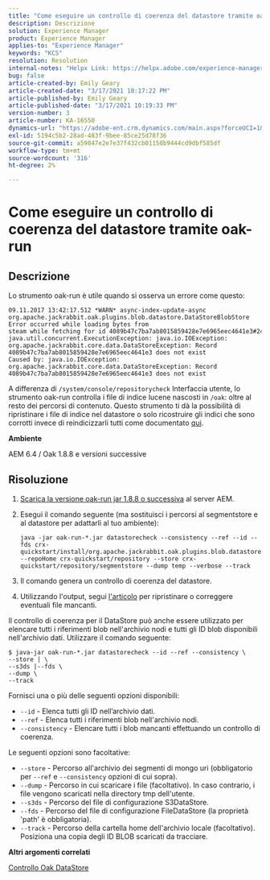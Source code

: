 ```yaml
---
title: "Come eseguire un controllo di coerenza del datastore tramite oak-run"
description: Descrizione
solution: Experience Manager
product: Experience Manager
applies-to: "Experience Manager"
keywords: "KCS"
resolution: Resolution
internal-notes: "Helpx Link: https://helpx.adobe.com/experience-manager/kb/How-to-run-a-datastore-consistency-check-via-oak-run-AEM.html"
bug: false
article-created-by: Emily Geary
article-created-date: "3/17/2021 10:17:22 PM"
article-published-by: Emily Geary
article-published-date: "3/17/2021 10:19:33 PM"
version-number: 3
article-number: KA-16550
dynamics-url: "https://adobe-ent.crm.dynamics.com/main.aspx?forceUCI=1&pagetype=entityrecord&etn=knowledgearticle&id=60cb4e8b-6e87-eb11-a812-000d3a593216"
exl-id: 5194c5b2-28ad-483f-9bee-85ce25d78f36
source-git-commit: a59847e2e7e37f432cb01150b9444cd9dbf585df
workflow-type: tm+mt
source-wordcount: '316'
ht-degree: 2%

---
```


# Come eseguire un controllo di coerenza del datastore tramite oak-run

## Descrizione

Lo strumento oak-run è utile quando si osserva un errore come questo:

```
09.11.2017 13:42:17.512 *WARN* async-index-update-async org.apache.jackrabbit.oak.plugins.blob.datastore.DataStoreBlobStore Error occurred while loading bytes from steam while fetching for id 4089b47c7ba7ab8015859428e7e6965eec4641e3#241
java.util.concurrent.ExecutionException: java.io.IOException: org.apache.jackrabbit.core.data.DataStoreException: Record 4089b47c7ba7ab8015859428e7e6965eec4641e3 does not exist
Caused by: java.io.IOException: org.apache.jackrabbit.core.data.DataStoreException: Record 4089b47c7ba7ab8015859428e7e6965eec4641e3 does not exist
```

A differenza di `/system/console/repositorycheck` Interfaccia utente, lo strumento oak-run controlla i file di indice lucene nascosti in `/oak`: oltre al resto dei percorsi di contenuto. Questo strumento ti dà la possibilità di ripristinare i file di indice nel datastore o solo ricostruire gli indici che sono corrotti invece di reindicizzarli tutti come documentato [qui](https://helpx.adobe.com/experience-manager/kb/oak-blobstore-inconsistency-blobId.html).

<b>Ambiente</b>

AEM 6.4 / Oak 1.8.8 e versioni successive

## Risoluzione

1. [Scarica la versione oak-run jar 1.8.8 o successiva](https://repo1.maven.org/maven2/org/apache/jackrabbit/oak-run/1.6.6/oak-run-1.6.6.jar) al server AEM.
1. Esegui il comando seguente (ma sostituisci i percorsi al segmentstore e al datastore per adattarli al tuo ambiente):

   ```
   java -jar oak-run-*.jar datastorecheck --consistency --ref --id --fds crx-quickstart/install/org.apache.jackrabbit.oak.plugins.blob.datastore.FileDataStore.config --repoHome crx-quickstart/repository --store crx-quickstart/repository/segmentstore --dump temp --verbose --track
   ```

1. Il comando genera un controllo di coerenza del datastore.

1. Utilizzando l&#39;output, segui [l&#39;articolo](https://helpx.adobe.com/experience-manager/kb/oak-blobstore-inconsistency-blobId.html) per ripristinare o correggere eventuali file mancanti.

Il controllo di coerenza per il DataStore può anche essere utilizzato per elencare tutti i riferimenti blob nell&#39;archivio nodi e tutti gli ID blob disponibili nell&#39;archivio dati. Utilizzare il comando seguente:

```
$ java-jar oak-run-*.jar datastorecheck --id --ref --consistency \
--store | \
--s3ds |--fds \
--dump \
--track
```

Fornisci una o più delle seguenti opzioni disponibili:

- `--id` - Elenca tutti gli ID nell’archivio dati.
- `--ref` - Elenca tutti i riferimenti blob nell&#39;archivio nodi.
- `--consistency` - Elencare tutti i blob mancanti effettuando un controllo di coerenza.

Le seguenti opzioni sono facoltative:

- `--store` - Percorso all&#39;archivio dei segmenti di mongo uri (obbligatorio per `--ref` e `--consistency` opzioni di cui sopra).
- `--dump` - Percorso in cui scaricare i file (facoltativo). In caso contrario, i file vengono scaricati nella directory tmp dell&#39;utente.
- `--s3ds` - Percorso del file di configurazione S3DataStore.
- `--fds` - Percorso del file di configurazione FileDataStore (la proprietà &#39;path&#39; è obbligatoria).
- `--track` - Percorso della cartella home dell&#39;archivio locale (facoltativo). Posiziona una copia degli ID BLOB scaricati da tracciare.

<b>Altri argomenti correlati</b>

[Controllo Oak DataStore](https://github.com/apache/jackrabbit-oak/tree/1.8/oak-run#oak-datastore-check)
